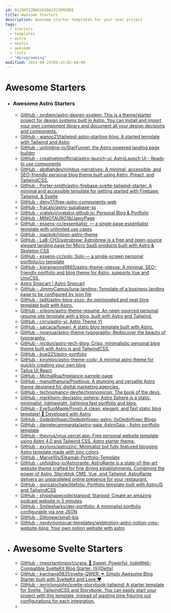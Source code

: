 ```yaml
---
id: 01J5HTZZNNX2H3DA3ZCYEMZ0EE
title: Awesome Starters
description: Awesome starter templates for your next project
tags:
  - starters
  - templates
  - astro
  - nextjs
  - awesome
  - lists
  - "#programming"
modified: 2024-08-25T09:43:02-04:00
---
```

# Awesome Starters
- ### Awesome Astro Starters
	- [GitHub - jordienr/astro-design-system: This is a theme/starter project for design systems built in Astro. You can install and import your own component library and document all your design decisions and components.](https://github.com/jordienr/astro-design-system)
	- [GitHub - wanoo21/tailwind-astro-starting-blog: A started template with Tailwind and Astro](https://github.com/wanoo21/tailwind-astro-starting-blog)
	- [GitHub - unfolding-io/StarFunnel: the Astro powered landing page builder](https://github.com/unfolding-io/StarFunnel)
	- [GitHub - creativetimofficial/astro-launch-ui: AstroLaunch UI - Ready to use components](https://github.com/creativetimofficial/astro-launch-ui)
	- [GitHub - abdllahdev/nimbus-narratives: A minimal, accessible, and SEO-friendly personal blog theme built using Astro, Preact, and TailwindCSS.](https://github.com/abdllahdev/nimbus-narratives)
	- [GitHub - Porter-smith/astro-firebase-svelte-tailwind-starter: A minimal and accessible template for getting started with Firebase, Tailwind, & Svelte](https://github.com/Porter-smith/astro-firebase-svelte-tailwind-starter)
	- [GitHub - denv17/free-astro-components-web](https://github.com/denv17/free-astro-components-web)
	- [GitHub - fracalo/astro-supabase-ss](https://github.com/fracalo/astro-supabase-ss)
	- [GitHub - vratskyi/vratskyi.github.io: Personal Blog & Portfolio](https://github.com/vratskyi/vratskyi.github.io)
	- [GitHub - MINOTAURO18/JamyPage](https://github.com/MINOTAURO18/JamyPage)
	- [GitHub - essens-cc/essentialist: — a single page essentialist template with unlimited use cases](https://github.com/essens-cc/essentialist)
	- [GitHub - joackob/nipon-astro-theme](https://github.com/joackob/nipon-astro-theme)
	- [GitHub - LaB-CH3/astrobrew: Astrobrew is a free and open-source elegant landing page for Micro SaaS products built with Astro & Skeleton CSS](https://github.com/LaB-CH3/astrobrew)
	- [GitHub - essens-cc/solo: Solo — a single-screen personal portfolio/cv template](https://github.com/essens-cc/solo)
	- [GitHub - kieranwong9865/astro-theme-vitesse: A minimal, SEO-friendly portfolio and blog theme for Astro, supports Vue and UnoCSS.](https://github.com/kieranwong9865/astro-theme-vitesse)
	- [Astro Snipcart | Astro Snipcart](https://astro-snipcart.vercel.app/)
	- [GitHub - JimmyCamus/luna-landing: Template of a business landing page to be configured by json file](https://github.com/JimmyCamus/luna-landing)
	- [GitHub - ladit/astro-blog-zozo: An opinionated and neat blog template built with Astro.](https://github.com/ladit/astro-blog-zozo)
	- [GitHub - srleom/astro-theme-resume: An open-sourced personal resume site template with a blog, built with Astro and Tailwind.](https://github.com/srleom/astro-theme-resume)
	- [GitHub - cirry/astro-yi: Astro Theme YI](https://github.com/cirry/astro-yi)
	- [GitHub - saicaca/fuwari: A static blog template built with Astro.](https://github.com/saicaca/fuwari)
	- [GitHub - moeyua/astro-theme-typography: Rediscover the beauty of typography.](https://github.com/Moeyua/astro-theme-typography)
	- [GitHub - nicdun/astro-tech-blog: Crisp, minimalistic personal blog theme built with Astro.js and TailwindCSS.](https://github.com/nicdun/astro-tech-blog)
	- [GitHub - bue221/astro-portfolio](https://github.com/bue221/astro-portfolio)
	- [GitHub - kirontoo/astro-theme-cody: A minimal astro theme for quickly creating your own blog](https://github.com/kirontoo/astro-theme-cody)
	- [Tailus UI React](https://ui.tailus.io/)
	- [GitHub - MichalRsa/freelance-sample-page](https://github.com/MichalRsa/freelance-sample-page)
	- [GitHub - manulthanura/Positivus: A stunning and versatile Astro theme designed for digital marketing agencies.](https://github.com/manulthanura/Positivus)
	- [GitHub - technomancy-dev/technonomicon: The book of the devs.](https://github.com/technomancy-dev/technonomicon)
	- [GitHub - markhorn-dev/astro-sphere: Astro Sphere is a static, minimalist, lightweight, lightning fast portfolio and blog.](https://github.com/markhorn-dev/astro-sphere)
	- [GitHub - EveSunMaple/Frosti: A clean, elegant, and fast static blog template! 🚀 Developed with Astro](https://github.com/EveSunMaple/Frosti)
	- [GitHub - 0xdedinfosec/0xdedinfosec-astro: 0xDedinfosec Blogs](https://github.com/0xdedinfosec/0xdedinfosec-astro)
	- [GitHub - danielecammarata/astro-gaia: AstroGaia - Astro portfolio template](https://github.com/danielecammarata/astro-gaia)
	- [GitHub - thevrus/vrus.vercel.app: Free personal website template using Astro 4.0 and Tailwind CSS. Astro starter theme.](https://github.com/thevrus/vrus.vercel.app)
	- [GitHub - exylons/astrozinc: Minimalist but fully featured blogging Astro template made with zinc colors](https://github.com/exylons/astrozinc)
	- [GitHub - Marve10s/Elkamali-Portfolio-Template](https://github.com/Marve10s/Elkamali-Portfolio-Template)
	- [GitHub - unfolding-io/Astrorante: AstroRante is a state-of-the-art website theme crafted for fine dining establishments. Combining the power of Astro, Storyblok CMS, Vue, and Tailwind, AstroRante delivers an unparalleled online presence for your restaurant.](https://github.com/unfolding-io/Astrorante)
	- [GitHub - gonzalochale/litefolio: Portfolio template built with AstroJS and TailwindCSS](https://github.com/gonzalochale/litefolio)
	- [GitHub - shipshapecode/starpod: Starpod: Create an amazing podcast website in 5 minutes](https://github.com/shipshapecode/starpod)
	- [GitHub - Smilesharks/dev-portfolio: A minimalist portfolio configurable via one JSON](https://github.com/Smilesharks/dev-portfolio)
	- [GitHub - Dillonpw/small-bis](https://github.com/Dillonpw/small-bis)
	- [GitHub - nerdymomocat-templates/webtrotion-astro-notion-cms-website-blog: Your own notion website with astro](https://github.com/nerdymomocat-templates/webtrotion-astro-notion-cms-website-blog)
- # Awesome Svelte Starters
	- [GitHub - importantimport/urara: 🌸 Sweet, Powerful, IndieWeb-Compatible SvelteKit Blog Starter. \[δ\](Delta)](https://github.com/importantimport/urara)
	- [GitHub - kwchang0831/svelte-QWER: ✒︎ Simply Awesome Blog Starter built with SvelteKit and Love ❤](https://github.com/kwchang0831/svelte-QWER)
	- [GitHub - jerriclynsjohn/svelte-storybook-tailwind: A starter template for Svelte, TailwindCSS and Storybook. You can easily start your project with this template, instead of wasting time figuring out configurations for each integration.](https://github.com/jerriclynsjohn/svelte-storybook-tailwind)
	- 